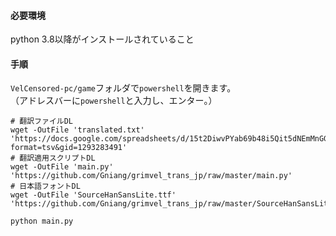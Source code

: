 
#### 必要環境

python 3.8以降がインストールされていること

#### 手順

`VelCensored-pc/game`フォルダで`powershell`を開きます。  
（アドレスバーに`powershell`と入力し、エンター。）

```shell
# 翻訳ファイルDL
wget -OutFile 'translated.txt' 'https://docs.google.com/spreadsheets/d/15t2DiwvPYab69b48i5Qit5dNEmMnGGoUxEgCUglJVlo/export?format=tsv&gid=1293283491'
# 翻訳適用スクリプトDL
wget -OutFile 'main.py' 'https://github.com/Gniang/grimvel_trans_jp/raw/master/main.py'
# 日本語フォントDL
wget -OutFile 'SourceHanSansLite.ttf' 'https://github.com/Gniang/grimvel_trans_jp/raw/master/SourceHanSansLite.ttf'

python main.py
```

